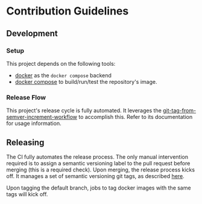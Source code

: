 # Contribution Guidelines

## Development

### Setup

This project depends on the following tools:
- [docker](https://github.com/tfutils/tfenv) as the `docker compose` backend
- [docker compose](https://www.gnu.org/software/make/) to build/run/test the repository's image.

### Release Flow

This project's release cycle is fully automated. It leverages the [git-tag-from-semver-increment-workflow](https://github.com/infrastructure-blocks/git-tag-from-semver-increment-workflow)
to accomplish this. Refer to its documentation for usage information.

## Releasing

The CI fully automates the release process. The only manual intervention required is to assign a semantic
versioning label to the pull request before merging (this is a required check). Upon merging, the
release process kicks off. It manages a set of semantic versioning git tags,
as described [here](https://github.com/infrastructure-blocks/git-tag-semver-action).

Upon tagging the default branch, jobs to tag docker images with the same tags will kick off.

